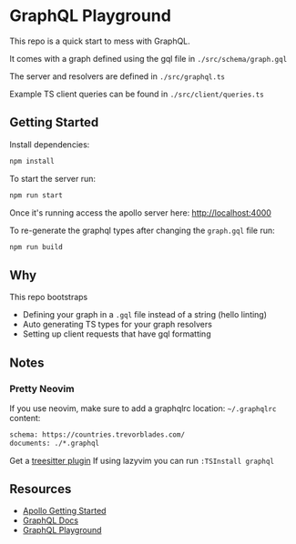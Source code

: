 # GraphQL Playground

This repo is a quick start to mess with GraphQL.

It comes with a graph defined using the gql file in `./src/schema/graph.gql`

The server and resolvers are defined in `./src/graphql.ts`

Example TS client queries can be found in `./src/client/queries.ts`

## Getting Started

Install dependencies:

```bash
npm install
```

To start the server run:

```bash
npm run start
```

Once it's running access the apollo server here:
[http://localhost:4000](http://localhost:4000)

To re-generate the graphql types after changing the `graph.gql` file run:

```bash
npm run build

```

## Why

This repo bootstraps

- Defining your graph in a `.gql` file instead of a string (hello linting)
- Auto generating TS types for your graph resolvers
- Setting up client requests that have gql formatting

## Notes

### Pretty Neovim

If you use neovim, make sure to add a graphqlrc
location: `~/.graphqlrc`
content:

```txt
schema: https://countries.trevorblades.com/
documents: ./*.graphql
```

Get a [treesitter plugin](https://github.com/bkegley/tree-sitter-graphql)
If using lazyvim you can run `:TSInstall graphql`

## Resources

- [Apollo Getting Started](https://www.apollographql.com/docs/apollo-server/getting-started/)
- [GraphQL Docs](https://graphql.org/learn/)
- [GraphQL Playground](https://www.apollographql.com/docs/apollo-server/testing/graphql-playground/)
